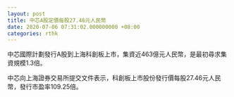 ```yaml
---
layout: post
title: 中芯A股定價每股27.46元人民幣
date: 2020-07-06 07:31:02.000000000 +08:00
categories: rthk
---
```


中芯國際計劃發行A股到上海科創板上市，集資近463億元人民幣，是最初尋求集資規模1.3倍。

中芯向上海證券交易所提交文件表示，科創板上市股份發行價每股27.46元人民幣，發行市盈率109.25倍。

